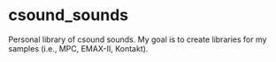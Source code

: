 # csound_sounds
Personal library of csound sounds. My goal is to create libraries for my samples (i.e., MPC, EMAX-II, Kontakt).
